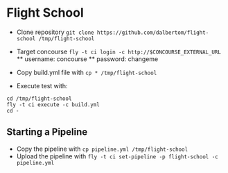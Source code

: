 # Flight School
* Clone repository `git clone https://github.com/dalbertom/flight-school /tmp/flight-school`
* Target concourse `fly -t ci login -c http://$CONCOURSE_EXTERNAL_URL`
** username: concourse
** password: changeme

* Copy build.yml file with `cp * /tmp/flight-school`
* Execute test with:
```
cd /tmp/flight-school
fly -t ci execute -c build.yml
cd -
```

## Starting a Pipeline
* Copy the pipeline with `cp pipeline.yml /tmp/flight-school`
* Upload the pipeline with `fly -t ci set-pipeline -p flight-school -c pipeline.yml`
